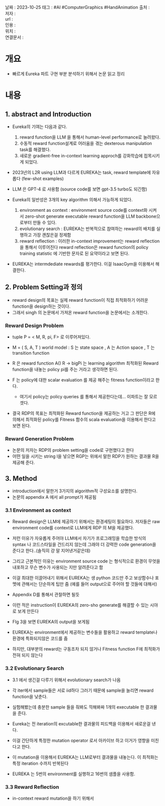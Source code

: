 
날짜 : 2023-10-25
태그 :   #AI #ComputerGraphics #HandAnimation 
출처 :   
저자 :   
url :   
인용 :   
위치 :  
연결문서 :   


# 개요

- 빠르게 Eureka 파트 구현 부분 분석하기 위해서 논문 읽고 정리 

# 내용

## 1. abstract and Introduction

- Eureka의 기여는 다음과 같다.
	1. reward function을 LLM 을 통해서 human-level performance로 늘려왔다.
	2. 수동적 reward function설계로 어러움을 겪는 dexterous manipulation task를 해결했다.
	3. 새로운 gradient-free in-context learning approch를 강화학습에 접목시키게 되었다.
	   
- 2023년의 L2R using LLM과 다르게 EUREKA는 task, reward template에 자유롭다 (few-shot examples)

- LLM 은 GPT-4 로 사용함 (source code를 보면 gpt-3.5 turbo도 되긴함)

- Eureka의 일반성은 3개의 key algorithm 의해서 가능하게 되었다.
	1. environment as context : environment source code를 context화 시켜서 zero-shot generate executable reward function을 LLM backbone으로부터 만들 수 있다.
	2. evolutionary search : EUREKA는 반복적으로 참여하는 reward의 배치를 실행하고 가장 괜찮은걸 정제함
	3. reward reflection : 이러한 in-context improvement는 reward reflection을 통해서 이루어진다 reward reflection은 reward function의 policy training statistic 에 기반한 문자로 된 요약이라고 보면 된다.

- EUREKA는 intermdediate rewards를 평가한다.  이걸 IsaacGym을 이용해서 해결한다. 

## 2. Problem Setting과 정의


- reward design의 목표는 실제 reward function이 직접 최적화하기 어려운 function을 design하는 것이다.
- 그래서 singh 의 논문에서 가져온 reward function을 논문에서는 소개한다.

### Reward Design Problem 

- tuple P =  < M, R, pi, F> 로 이루어져있다.
- M = ( S, A, T ) world model : S 는 state space , A 는 Action space , T 는 transition function
- R 은 reward function A() R -> bigPi 는 learning algorithm 최적화된 Reward function을 내놓는 policy pi를 주는 거라고 생각하면 된다. 
- F 는 policy에 대한  scalar evaluation 를 제공 해주는 fitness function이라고 한다.
	- 여기서 policy는 policy queries 를 통해서 제공한다는데... 이파트는 잘 모르겟다.

- 결국 RDP의 목표는 최적화된 Reward function을 제공하는 거고 그 판단은 R에 의해서 최적화된 policy를 Fitness 함수의 scala evaluation을 이용해서 한다고 보면 된다.

### Reward Generation Problem 

- 논문의 저자는 RDP의 problem setting을 code로 구현했다고 한다
- 어떤 일을 시키는 string l을 넣으면 RGP는 위에서 말한 RDP가 원하는 결과물 R을 제공해 준다.


## 3. Method

- introduction에서 말한거 3가지의 algorithm적 구성요소를 설명한다.
- 논문의 appendix A 에서 all prompt가 제공됨

### 3.1 Environment as context

- Reward design은 LLM에 제공하기 위해서는 환경세팅이 필요하다. 저자들은  raw environment code를 context로  LLM에게 RDP 의 M을 제공했다. 

- 저런 이유가 자유롭게 주어야 LLM에서 자기가 프로그래밍을 학습한 방식의 syntax 나 코드스타일을 건드리지 않는데 그래야 더 강력한 code generation을 준다고 한다..(솔직히 걍 말 지어낸거같은데)
- 그리고 근본적인 이유는 environment source code 는 형식적으로 환경이 무엇을 내포하고 무슨 변수가 사용되는 지만 알려준다고 함 
- 이걸 최대한 이끌어내기 위해서  EUREKA는 생 python 코드만 주고 보상함수나 포멧에 관해서는 단순하게 팁만 줌 (예를 들어 output으로 주어야 할 것들에 대해서)

- Appendix D를 통해서 관찰하면 될듯

- 이런 적은 instruction이 EUREKA의 zero-sho generate를 해결할 수 있는 시야로 보게 만든다

- FIg 3을 보면 EUREKA의 output을 보게됨

- EUREKA는 environment에서 제공하는 변수들을 활용하고 reward template나 환경에 특화되지않은 코드를 줌

- 하지만, 대부분의 reward는 구동조차 되지 않거나 Fitness function F에 최적화가 전혀 되지 않는다

### 3.2 Evolutionary Search

- 3.1 에서 생긴걸 다루기 위해서 evolutionary search가 나옴

- 각 iter에서 sample들은 서로 iid하다 그러기 때문에 sample을 늘리면 reward function을 낮춘다. 

- 실험해봤는데 충분한 sample 들을 줘봐도 끽해봐짜 1개의 executable 한 결과물을 준다. 

- Eureka는 전 iteration의 excutable한 결과물의 피드백을 이용해서 새로운걸 낸다. 

- 이걸 간단하게 특정한 mutation operator 로서 아카이브 하고 이거가 영향을 미친다고 한다.

- 이 mutation을 이용해서 EUREKA는 LLM로부터 결과물을 내놓는다. 이 최적화는 특정 iteration 수까지 반복된다 

- EUREKA 는 5번의 environment를 실행하고 16번의 샘플을 사용함.

### 3.3 Reward Reflection

- in-context reward mutation을 하기 위해서 
